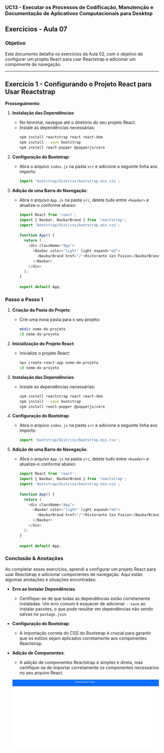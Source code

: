 ### UC13 - Executar os Processos de Codificação, Manutenção e Documentação de Aplicativos Computacionais para Desktop

## Exercícios - Aula 07

### Objetivo
Este documento detalha os exercícios da Aula 02, com o objetivo de configurar um projeto React para usar Reactstrap e adicionar um componente de navegação.

---

## Exercício 1 - Configurando o Projeto React para Usar Reactstrap

**Prosseguimento**:

1. **Instalação das Dependências**:
   - No terminal, navegue até o diretório do seu projeto React.
   - Instale as dependências necessárias:
     ```bash
     npm install reactstrap react react-dom
     npm install --save bootstrap
     npm install react-popper @popperjs/core
     ```

2. **Configuração do Bootstrap**:
   - Abra o arquivo `index.js` na pasta `src` e adicione a seguinte linha aos imports:
     ```javascript
     import 'bootstrap/dist/css/bootstrap.min.css';
     ```

3. **Adição de uma Barra de Navegação**:
   - Abra o arquivo `App.js` na pasta `src`, delete tudo entre `<header>` e atualize-o conforme abaixo:
     ```javascript
     import React from 'react';
     import { Navbar, NavbarBrand } from 'reactstrap';
     import 'bootstrap/dist/css/bootstrap.min.css';

     function App() {
       return (
         <div className="App">
           <Navbar color="light" light expand="md">
             <NavbarBrand href="/">Ristorante Con Fusion</NavbarBrand>
           </Navbar>
         </div>
       );
     }

     export default App;
     ```

### Passo a Passo 1

1. **Criação da Pasta do Projeto**:
   - Crie uma nova pasta para o seu projeto:
     ```bash
     mkdir nome-do-projeto
     cd nome-do-projeto
     ```

2. **Inicialização do Projeto React**:
   - Inicialize o projeto React:
     ```bash
     npx create-react-app nome-do-projeto
     cd nome-do-projeto
     ```

3. **Instalação das Dependências**:
   - Instale as dependências necessárias:
     ```bash
     npm install reactstrap react react-dom
     npm install --save bootstrap
     npm install react-popper @popperjs/core
     ```

4. **Configuração do Bootstrap**:
   - Abra o arquivo `index.js` na pasta `src` e adicione a seguinte linha aos imports:
     ```javascript
     import 'bootstrap/dist/css/bootstrap.min.css';
     ```

5. **Adição de uma Barra de Navegação**:
   - Abra o arquivo `App.js` na pasta `src`, delete tudo entre `<header>` e atualize-o conforme abaixo:
     ```javascript
     import React from 'react';
     import { Navbar, NavbarBrand } from 'reactstrap';
     import 'bootstrap/dist/css/bootstrap.min.css';

     function App() {
       return (
         <div className="App">
           <Navbar color="light" light expand="md">
             <NavbarBrand href="/">Ristorante Con Fusion</NavbarBrand>
           </Navbar>
         </div>
       );
     }

     export default App;
     ```

### Conclusão & Anotações

Ao completar esses exercícios, aprendi a configurar um projeto React para usar Reactstrap e adicionar componentes de navegação. Aqui estão algumas anotações e situações encontradas:

- **Erro ao Instalar Dependências**:
  - Certifique-se de que todas as dependências estão corretamente instaladas. Um erro comum é esquecer de adicionar `--save` ao instalar pacotes, o que pode resultar em dependências não sendo salvas no `package.json`.

- **Configuração do Bootstrap**:
  - A importação correta do CSS do Bootstrap é crucial para garantir que os estilos sejam aplicados corretamente aos componentes Reactstrap.

- **Adição de Componentes**:
  - A adição de componentes Reactstrap é simples e direta, mas certifique-se de importar corretamente os componentes necessários no seu arquivo React.

  ![imagem navbar](navbar.png)